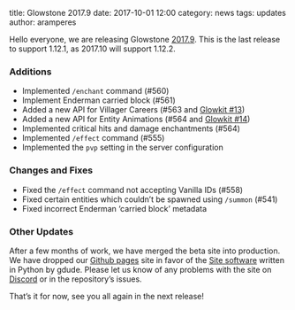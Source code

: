 title: Glowstone 2017.9
date: 2017-10-01 12:00
category: news
tags: updates
author: aramperes

Hello everyone, we are releasing Glowstone [2017.9](https://github.com/GlowstoneMC/Glowstone/releases/tag/2017.9.0). This is the last release to support 1.12.1, as 2017.10 will support 1.12.2.

### Additions
  - Implemented `/enchant` command (#560)
  - Implement Enderman carried block (#561)
  - Added a new API for Villager Careers (#563 and [Glowkit #13](https://github.com/GlowstoneMC/Glowkit/pull/13))
  - Added a new API for Entity Animations (#564 and [Glowkit #14](https://github.com/GlowstoneMC/Glowkit/pull/14))
  - Implemented critical hits and damage enchantments (#564)
  - Implemented `/effect` command (#555)
  - Implemented the `pvp` setting in the server configuration

### Changes and Fixes
  - Fixed the `/effect` command not accepting Vanilla IDs (#558)
  - Fixed certain entities which couldn’t be spawned using `/summon` (#541)
  - Fixed incorrect Enderman ‘carried block’ metadata

### Other Updates
After a few months of work, we have merged the beta site into production. We have dropped our [Github pages](https://github.com/GlowstoneMC/glowstonemc.github.io-legacy2) site in favor of the [Site software](https://github.com/GlowstoneMC/Site) written in Python by gdude. Please let us know of any problems with the site on [Discord](https://discord.gg/TFJqhsC) or in the repository’s issues.

That’s it for now, see you all again in the next release!
